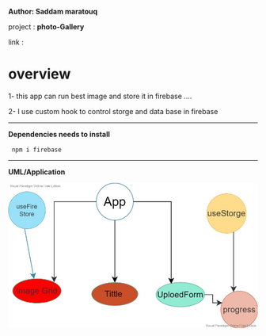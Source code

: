 **Author: Saddam maratouq**

 project :   **photo-Gallery** 

 link : 

# overview 

1- this app can run best image and store it in firebase ....

2- I use  custom hook to control  storge and data base in firebase 


--- 

**Dependencies needs to install**

     npm i firebase 
    
---

**UML/Application** 

![](src/component/image/photoGallery-digram.jpg)
